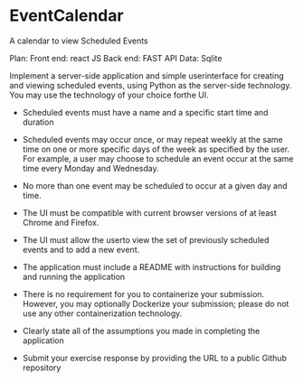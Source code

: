 # EventCalendar
 A calendar to view Scheduled Events



Plan:
Front end: react JS
Back end: FAST API
Data: Sqlite


Implement a server-side application and simple userinterface for creating and viewing scheduled
events, using Python as the server-side technology. You may use the technology of your choice forthe
UI.

* Scheduled events must have a name and a specific start time and duration
* Scheduled events may occur once, or may repeat weekly at the same time on one or more specific
days of the week as specified by the user. For example, a user may choose to schedule an event
occur at the same time every Monday and Wednesday.

* No more than one event may be scheduled to occur at a given day and time.
* The UI must be compatible with current browser versions of at least Chrome and Firefox.
* The UI must allow the userto view the set of previously scheduled events and to add a new event.
* The application must include a README with instructions for building and running the application
* There is no requirement for you to containerize your submission. However, you may optionally
Dockerize your submission; please do not use any other containerization technology.
* Clearly state all of the assumptions you made in completing the application
* Submit your exercise response by providing the URL to a public Github repository